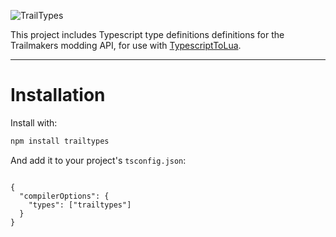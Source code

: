 ![TrailTypes](https://github.com/user-attachments/assets/83eb110a-d2e5-4286-b084-7746351cd92a)

This project includes Typescript type definitions definitions for the Trailmakers modding API, for use with [TypescriptToLua](https://github.com/TypeScriptToLua/TypeScriptToLua).

---
# Installation

Install with:

```bash
npm install trailtypes
```

And add it to your project's `tsconfig.json`:

```json![Uploading TrailTypes.svg…]()

{
  "compilerOptions": {
    "types": ["trailtypes"]
  }
}
```
